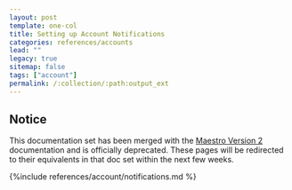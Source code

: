 ```yaml
--- 
layout: post
template: one-col
title: Setting up Account Notifications
categories: references/accounts
lead: ""
legacy: true
sitemap: false
tags: ["account"]
permalink: /:collection/:path:output_ext
---
```


## Notice
<div class="notice notice-warning"><p>This documentation set has been merged with the <a href="/maestro/">Maestro Version 2</a> documentation and is officially deprecated. These pages will be redirected to their equivalents in that doc set within the next few weeks.</p></div>



{%include references/account/notifications.md %}
